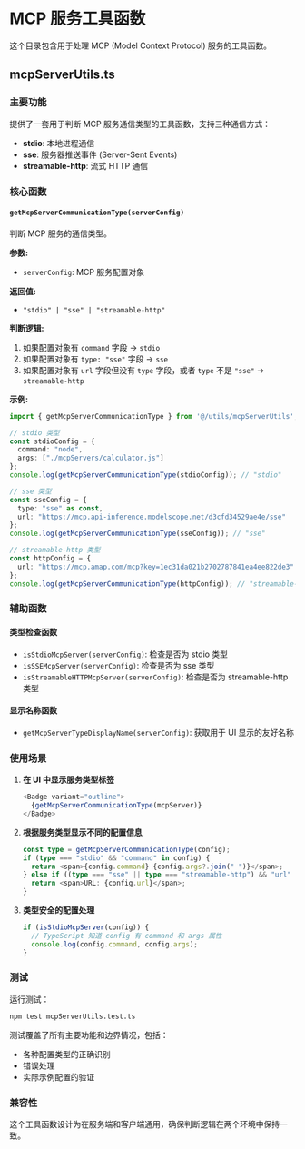 # MCP 服务工具函数

这个目录包含用于处理 MCP (Model Context Protocol) 服务的工具函数。

## mcpServerUtils.ts

### 主要功能

提供了一套用于判断 MCP 服务通信类型的工具函数，支持三种通信方式：

- **stdio**: 本地进程通信
- **sse**: 服务器推送事件 (Server-Sent Events)
- **streamable-http**: 流式 HTTP 通信

### 核心函数

#### `getMcpServerCommunicationType(serverConfig)`

判断 MCP 服务的通信类型。

**参数:**
- `serverConfig`: MCP 服务配置对象

**返回值:**
- `"stdio" | "sse" | "streamable-http"`

**判断逻辑:**
1. 如果配置对象有 `command` 字段 → `stdio`
2. 如果配置对象有 `type: "sse"` 字段 → `sse`
3. 如果配置对象有 `url` 字段但没有 `type` 字段，或者 `type` 不是 `"sse"` → `streamable-http`

**示例:**

```typescript
import { getMcpServerCommunicationType } from '@/utils/mcpServerUtils';

// stdio 类型
const stdioConfig = {
  command: "node",
  args: ["./mcpServers/calculator.js"]
};
console.log(getMcpServerCommunicationType(stdioConfig)); // "stdio"

// sse 类型
const sseConfig = {
  type: "sse" as const,
  url: "https://mcp.api-inference.modelscope.net/d3cfd34529ae4e/sse"
};
console.log(getMcpServerCommunicationType(sseConfig)); // "sse"

// streamable-http 类型
const httpConfig = {
  url: "https://mcp.amap.com/mcp?key=1ec31da021b2702787841ea4ee822de3"
};
console.log(getMcpServerCommunicationType(httpConfig)); // "streamable-http"
```

### 辅助函数

#### 类型检查函数

- `isStdioMcpServer(serverConfig)`: 检查是否为 stdio 类型
- `isSSEMcpServer(serverConfig)`: 检查是否为 sse 类型
- `isStreamableHTTPMcpServer(serverConfig)`: 检查是否为 streamable-http 类型

#### 显示名称函数

- `getMcpServerTypeDisplayName(serverConfig)`: 获取用于 UI 显示的友好名称

### 使用场景

1. **在 UI 中显示服务类型标签**
   ```typescript
   <Badge variant="outline">
     {getMcpServerCommunicationType(mcpServer)}
   </Badge>
   ```

2. **根据服务类型显示不同的配置信息**
   ```typescript
   const type = getMcpServerCommunicationType(config);
   if (type === "stdio" && "command" in config) {
     return <span>{config.command} {config.args?.join(" ")}</span>;
   } else if ((type === "sse" || type === "streamable-http") && "url" in config) {
     return <span>URL: {config.url}</span>;
   }
   ```

3. **类型安全的配置处理**
   ```typescript
   if (isStdioMcpServer(config)) {
     // TypeScript 知道 config 有 command 和 args 属性
     console.log(config.command, config.args);
   }
   ```

### 测试

运行测试：
```bash
npm test mcpServerUtils.test.ts
```

测试覆盖了所有主要功能和边界情况，包括：
- 各种配置类型的正确识别
- 错误处理
- 实际示例配置的验证

### 兼容性

这个工具函数设计为在服务端和客户端通用，确保判断逻辑在两个环境中保持一致。
